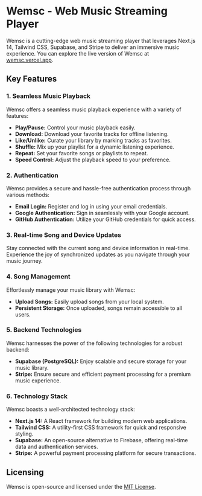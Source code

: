 # Wemsc - Web Music Streaming Player

Wemsc is a cutting-edge web music streaming player that leverages Next.js 14, Tailwind CSS, Supabase, and Stripe to deliver an immersive music experience. You can explore the live version of Wemsc at [wemsc.vercel.app](https://wemsc.vercel.app/).

## Key Features

### 1. Seamless Music Playback

Wemsc offers a seamless music playback experience with a variety of features:

- **Play/Pause:** Control your music playback easily.
- **Download:** Download your favorite tracks for offline listening.
- **Like/Unlike:** Curate your library by marking tracks as favorites.
- **Shuffle:** Mix up your playlist for a dynamic listening experience.
- **Repeat:** Set your favorite songs or playlists to repeat.
- **Speed Control:** Adjust the playback speed to your preference.

### 2. Authentication

Wemsc provides a secure and hassle-free authentication process through various methods:

- **Email Login:** Register and log in using your email credentials.
- **Google Authentication:** Sign in seamlessly with your Google account.
- **GitHub Authentication:** Utilize your GitHub credentials for quick access.

### 3. Real-time Song and Device Updates

Stay connected with the current song and device information in real-time. Experience the joy of synchronized updates as you navigate through your music journey.

### 4. Song Management

Effortlessly manage your music library with Wemsc:

- **Upload Songs:** Easily upload songs from your local system.
- **Persistent Storage:** Once uploaded, songs remain accessible to all users.

### 5. Backend Technologies

Wemsc harnesses the power of the following technologies for a robust backend:

- **Supabase (PostgreSQL):** Enjoy scalable and secure storage for your music library.
- **Stripe:** Ensure secure and efficient payment processing for a premium music experience.

### 6. Technology Stack

Wemsc boasts a well-architected technology stack:

- **Next.js 14:** A React framework for building modern web applications.
- **Tailwind CSS:** A utility-first CSS framework for quick and responsive styling.
- **Supabase:** An open-source alternative to Firebase, offering real-time data and authentication services.
- **Stripe:** A powerful payment processing platform for secure transactions.

## Licensing

Wemsc is open-source and licensed under the [MIT License](LICENSE).

